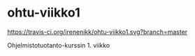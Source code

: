 # ohtu-viikko1

https://travis-ci.org/irenenikk/ohtu-viikko1.svg?branch=master

Ohjelmistotuotanto-kurssin 1. viikko
